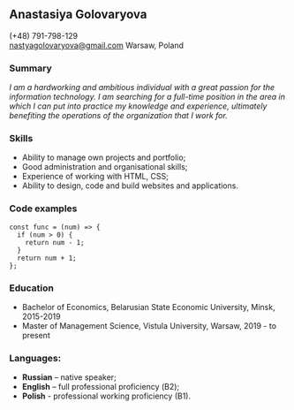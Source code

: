 ## Anastasiya Golovaryova

(+48) 791-798-129  
nastyagolovaryova@gmail.com
Warsaw, Poland

### Summary

_I am a hardworking and ambitious individual with a great passion for the information technology. I am searching for a full-time position in the area in which I can put into practice my knowledge and experience, ultimately benefiting the operations of the organization that I work for._

### Skills

- Ability to manage own projects and portfolio;
- Good administration and organisational skills;
- Experience of working with HTML, CSS;
- Ability to design, code and build websites and applications.

### Code examples

```
const func = (num) => {
  if (num > 0) {
    return num - 1;
  }
  return num + 1;
};

```

### Education

- Bachelor of Economics, Belarusian State Economic University, Minsk, 2015-2019
- Master of Management Science, Vistula University, Warsaw, 2019 - to present

### Languages:

- **Russian** – native speaker;
- **English** – full professional proficiency (В2);
- **Polish** - professional working proficiency (B1).
